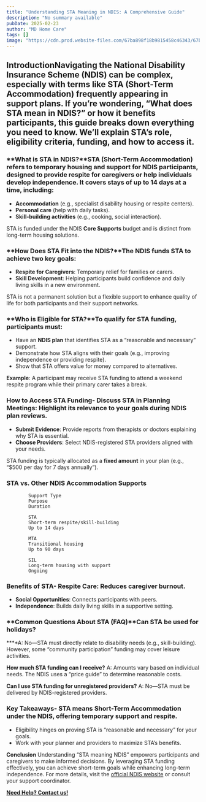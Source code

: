 ```yaml
---
title: "Understanding STA Meaning in NDIS: A Comprehensive Guide"
description: "No summary available"
pubDate: 2025-02-23
author: "MD Home Care"
tags: []
image: "https://cdn.prod.website-files.com/67ba898f18b9815458c46343/67bab1b323b017da45fe302f_dr-kanapon-phumratprapin-xOvJBvcame8-unsplash.webp"
---
```


## **Introduction**‍Navigating the National Disability Insurance Scheme (NDIS) can be complex, especially with terms like **STA (Short-Term Accommodation)** frequently appearing in support plans. If you’re wondering, “What does STA mean in NDIS?” or how it benefits participants, this guide breaks down everything you need to know. We’ll explain STA’s role, eligibility criteria, funding, and how to access it.

### **What is STA in NDIS?****STA (Short-Term Accommodation)** refers to temporary housing and support for NDIS participants, designed to provide respite for caregivers or help individuals develop independence. It covers stays of up to 14 days at a time, including:

- **Accommodation** (e.g., specialist disability housing or respite centers).
- **Personal care** (help with daily tasks).
- **Skill-building activities** (e.g., cooking, social interaction).

STA is funded under the NDIS **Core Supports** budget and is distinct from long-term housing solutions.

### **How Does STA Fit into the NDIS?**The NDIS funds STA to achieve two key goals:

- **Respite for Caregivers**: Temporary relief for families or carers.
- **Skill Development**: Helping participants build confidence and daily living skills in a new environment.

STA is not a permanent solution but a flexible support to enhance quality of life for both participants and their support networks.

### **Who is Eligible for STA?**To qualify for STA funding, participants must:

- Have an **NDIS plan** that identifies STA as a “reasonable and necessary” support.
- Demonstrate how STA aligns with their goals (e.g., improving independence or providing respite).
- Show that STA offers value for money compared to alternatives.

**Example**: A participant may receive STA funding to attend a weekend respite program while their primary carer takes a break.

### **How to Access STA Funding**- **Discuss STA in Planning Meetings**: Highlight its relevance to your goals during NDIS plan reviews.
- **Submit Evidence**: Provide reports from therapists or doctors explaining why STA is essential.
- **Choose Providers**: Select NDIS-registered STA providers aligned with your needs.

STA funding is typically allocated as a **fixed amount** in your plan (e.g., “$500 per day for 7 days annually”).

### **STA vs. Other NDIS Accommodation Supports**

            Support Type
            Purpose
            Duration

            STA
            Short-term respite/skill-building
            Up to 14 days

            MTA
            Transitional housing
            Up to 90 days

            SIL
            Long-term housing with support
            Ongoing

### **Benefits of STA**- **Respite Care**: Reduces caregiver burnout.
- **Social Opportunities**: Connects participants with peers.
- **Independence**: Builds daily living skills in a supportive setting.

### **Common Questions About STA (FAQ)****Can STA be used for holidays?**

**‍**A: No—STA must directly relate to disability needs (e.g., skill-building). However, some “community participation” funding may cover leisure activities.

**How much STA funding can I receive?**
A: Amounts vary based on individual needs. The NDIS uses a “price guide” to determine reasonable costs.

**Can I use STA funding for unregistered providers?**
A: No—STA must be delivered by NDIS-registered providers.

### **Key Takeaways**- STA means **Short-Term Accommodation** under the NDIS, offering temporary support and respite.
- Eligibility hinges on proving STA is “reasonable and necessary” for your goals.
- Work with your planner and providers to maximize STA’s benefits.

**Conclusion**
Understanding “STA meaning NDIS” empowers participants and caregivers to make informed decisions. By leveraging STA funding effectively, you can achieve short-term goals while enhancing long-term independence. For more details, visit the [official NDIS website](https://www.ndis.gov.au/) or consult your support coordinator.

[**Need Help? Contact us!**](/contact)

‍
